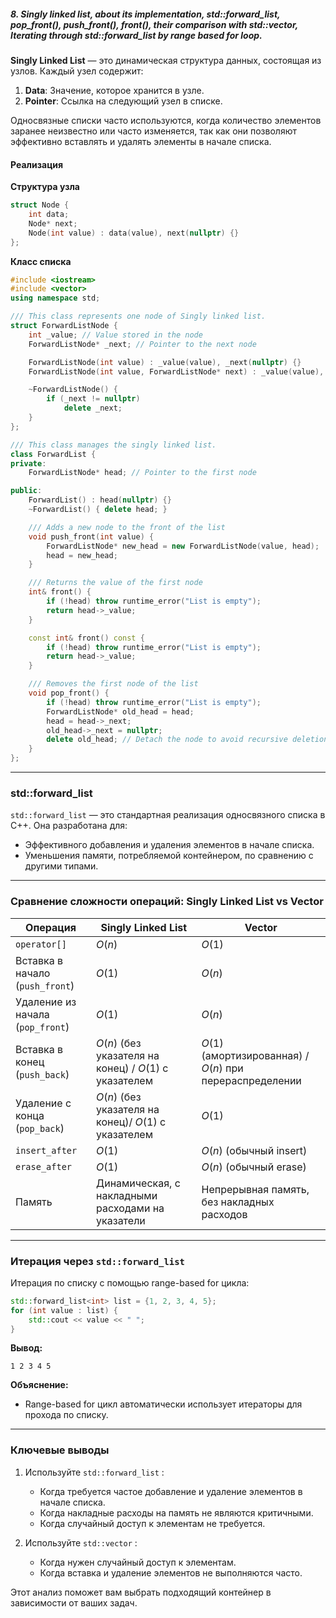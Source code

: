 ##### 8. Singly linked list, about its implementation, std::forward_list, pop_front(), push_front(), front(), their comparison with std::vector, Iterating through std::forward_list by range based for loop.

**Singly Linked List**
— это динамическая структура данных, состоящая из узлов. Каждый узел содержит:
1. **Data**: Значение, которое хранится в узле.
2. **Pointer**: Ссылка на следующий узел в списке.

Односвязные списки часто используются, когда количество элементов заранее неизвестно или часто изменяется, так как они позволяют эффективно вставлять и удалять элементы в начале списка.

#### Реализация

**Структура узла**
```cpp
struct Node {
    int data;
    Node* next;
    Node(int value) : data(value), next(nullptr) {}
};
```

**Класс списка**
```cpp
#include <iostream>
#include <vector>
using namespace std;

/// This class represents one node of Singly linked list.
struct ForwardListNode {
    int _value; // Value stored in the node
    ForwardListNode* _next; // Pointer to the next node

    ForwardListNode(int value) : _value(value), _next(nullptr) {}
    ForwardListNode(int value, ForwardListNode* next) : _value(value), _next(next) {}

    ~ForwardListNode() {
        if (_next != nullptr)
            delete _next;
    }
};

/// This class manages the singly linked list.
class ForwardList {
private:
    ForwardListNode* head; // Pointer to the first node

public:
    ForwardList() : head(nullptr) {}
    ~ForwardList() { delete head; }

    /// Adds a new node to the front of the list
    void push_front(int value) {
        ForwardListNode* new_head = new ForwardListNode(value, head);
        head = new_head;
    }

    /// Returns the value of the first node
    int& front() {
        if (!head) throw runtime_error("List is empty");
        return head->_value;
    }

    const int& front() const {
        if (!head) throw runtime_error("List is empty");
        return head->_value;
    }

    /// Removes the first node of the list
    void pop_front() {
        if (!head) throw runtime_error("List is empty");
        ForwardListNode* old_head = head;
        head = head->_next;
        old_head->_next = nullptr;
        delete old_head; // Detach the node to avoid recursive deletion
    }
};
```

---

### std::forward_list

`std::forward_list` — это стандартная реализация односвязного списка в C++. Она разработана для:
- Эффективного добавления и удаления элементов в начале списка.
- Уменьшения памяти, потребляемой контейнером, по сравнению с другими типами.

---

### Сравнение сложности операций: Singly Linked List vs Vector

| Операция          | Singly Linked List    | Vector                 |
|-------------------|-----------------------|------------------------|
| `operator[]`      | $O(n)$                | $O(1)$                 |
| Вставка в начало (`push_front`) | $O(1)$                | $O(n)$                 |
| Удаление из начала (`pop_front`) | $O(1)$                | $O(n)$                 |
| Вставка в конец (`push_back`)    | $O(n)$ (без указателя на конец) / $O(1)$ с указателем | $O(1)$ (амортизированная) / $O(n)$ при перераспределении |
| Удаление с конца (`pop_back`)    | $O(n)$ (без указателя на конец)/ $O(1)$ с указателем | $O(1)$ |
| `insert_after`    | $O(1)$                | $O(n)$ (обычный insert) |
| `erase_after`     | $O(1)$                | $O(n)$ (обычный erase)  |
| Память            | Динамическая, с накладными расходами на указатели | Непрерывная память, без накладных расходов |

---

### Итерация через `std::forward_list`

Итерация по списку с помощью range-based for цикла:

```cpp
std::forward_list<int> list = {1, 2, 3, 4, 5};
for (int value : list) {
    std::cout << value << " ";
}
```

**Вывод:**
```
1 2 3 4 5
```

**Объяснение:**
- Range-based for цикл автоматически использует итераторы для прохода по списку.

---

### Ключевые выводы

1. Используйте `std::forward_list` :
   - Когда требуется частое добавление и удаление элементов в начале списка.
   - Когда накладные расходы на память не являются критичными.
   - Когда случайный доступ к элементам не требуется.

2. Используйте `std::vector` :
   - Когда нужен случайный доступ к элементам.
   - Когда вставка и удаление элементов не выполняются часто.

Этот анализ поможет вам выбрать подходящий контейнер в зависимости от ваших задач.

